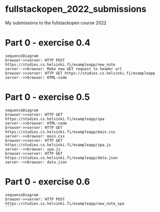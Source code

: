 # fullstackopen_2022_submissions
My submissions to the fullstackopen course 2022

# Part 0 - exercise 0.4
```mermaid
sequenceDiagram
browser->>server: HTTP POST https://studies.cs.helsinki.fi/exampleapp/new_note
server-->>browser: Make new GET request to header url
browser->>server: HTTP GET https://studies.cs.helsinki.fi/exampleapp
server-->>browser: HTML-code
```
# Part 0 - exercise 0.5
```mermaid
sequenceDiagram
browser->>server: HTTP GET https://studies.cs.helsinki.fi/exampleapp/spa
server-->>browser: HTML-code
browser->>server: HTTP GET https://studies.cs.helsinki.fi/exampleapp/main.css
server-->>browser: main.css
browser->>server: HTTP GET https://studies.cs.helsinki.fi/exampleapp/spa.js
server-->>browser: spa.js
browser->>server: HTTP GET https://studies.cs.helsinki.fi/exampleapp/data.json
server-->>browser: data.json
```
# Part 0 - exercise 0.6
````mermaid
sequenceDiagram
browser->>server: HTTP POST https://studies.cs.helsinki.fi/exampleapp/new_note_spa
```
